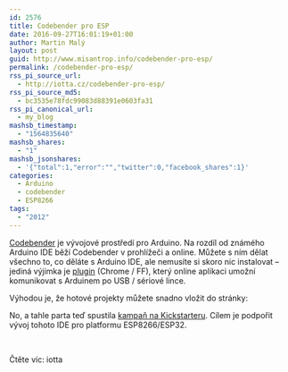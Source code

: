 ```yaml
---
id: 2576
title: Codebender pro ESP
date: 2016-09-27T16:01:19+01:00
author: Martin Malý
layout: post
guid: http://www.misantrop.info/codebender-pro-esp/
permalink: /codebender-pro-esp/
rss_pi_source_url:
  - http://iotta.cz/codebender-pro-esp/
rss_pi_source_md5:
  - bc3535e78fdc99083d88391e0603fa31
rss_pi_canonical_url:
  - my_blog
mashsb_timestamp:
  - "1564835640"
mashsb_shares:
  - "1"
mashsb_jsonshares:
  - '{"total":1,"error":"","twitter":0,"facebook_shares":1}'
categories:
  - Arduino
  - codebender
  - ESP8266
tags:
  - "2012"
---
```

[Codebender](https://codebender.cc) je vývojové prostředí pro Arduino. Na rozdíl od známého Arduino IDE běží Codebender v prohlížeči a online. Můžete s ním dělat všechno to, co děláte s Arduino IDE, ale nemusíte si skoro nic instalovat &#8211; jediná výjimka je [plugin](https://codebender.cc/static/plugin) (Chrome / FF), který online aplikaci umožní komunikovat s Arduinem po USB / sériové lince.

Výhodou je, že hotové projekty můžete snadno vložit do stránky:</p> 

No, a tahle parta teď spustila [kampaň na Kickstarteru](https://www.kickstarter.com/projects/1014603132/codebender-esp-cloud-ide-with-over-the-air-updates). Cílem je podpořit vývoj tohoto IDE pro platformu ESP8266/ESP32.

&nbsp;

Čtěte víc: iotta